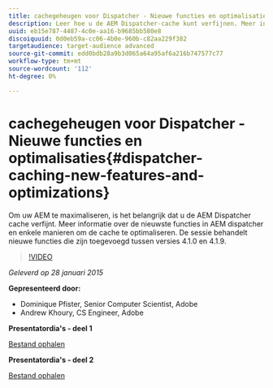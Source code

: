 ```yaml
---
title: cachegeheugen voor Dispatcher - Nieuwe functies en optimalisaties
description: Leer hoe u de AEM Dispatcher-cache kunt verfijnen. Meer informatie over de nieuwste functies in AEM dispatcher en enkele manieren om de cache te optimaliseren. De sessie behandelt nieuwe functies die zijn toegevoegd tussen versies 4.1.0 en 4.1.9.
uuid: eb15e787-4487-4c0e-aa16-b9685bb580e8
discoiquuid: 0d0eb59a-cc06-4b0e-960b-c82aa229f382
targetaudience: target-audience advanced
source-git-commit: edd0bdb28a9b3d065a64a95af6a216b747577c77
workflow-type: tm+mt
source-wordcount: '112'
ht-degree: 0%

---
```


# cachegeheugen voor Dispatcher - Nieuwe functies en optimalisaties{#dispatcher-caching-new-features-and-optimizations}

Om uw AEM te maximaliseren, is het belangrijk dat u de AEM Dispatcher cache verfijnt. Meer informatie over de nieuwste functies in AEM dispatcher en enkele manieren om de cache te optimaliseren. De sessie behandelt nieuwe functies die zijn toegevoegd tussen versies 4.1.0 en 4.1.9.

>[!VIDEO](https://video.tv.adobe.com/v/19378/?quality=9)

*Geleverd op 28 januari 2015*

**Gepresenteerd door:**

* Dominique Pfister, Senior Computer Scientist, Adobe
* Andrew Khoury, CS Engineer, Adobe

**Presentatordia&#39;s - deel 1**

[Bestand ophalen](assets/aemgems-dispatcher-caching-part1-jan-28-2015.pdf)

**Presentatordia&#39;s - deel 2**

[Bestand ophalen](assets/aemgems-dispatcher-caching-part2-jan-28-2015.pdf)
<!--
[Get back to the Overview](https://helpx.adobe.com/experience-manager/kt/eseminars/gems/aem-index.html)
-->

